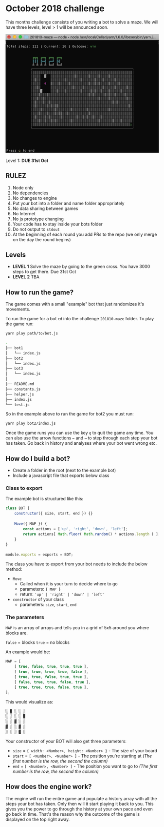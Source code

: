 October 2018 challenge
======================

This months challenge consists of you writing a bot to solve a maze.
We will have three levels, level > 1 will be announced soon.

![Maze](https://raw.githubusercontent.com/Thinkmill/code-challenge/master/201810-maze/maze.gif)

Level 1: **DUE 31st Oct**

## RULEZ

1. Node only
1. No dependencies
1. No changes to engine
1. Put your bot into a folder and name folder appropriately
1. No data sharing between games
1. No Internet
1. No js prototype changing
1. Your code has to stay inside your bots folder
1. Do not output to `stdout`
1. At the beginning of each round you add PRs to the repo (we only merge on the day the round begins)

## Levels

- **LEVEL 1**
	Solve the maze by going to the green cross.
	You have 3000 steps to get there.
	Due 31st Oct
- **LEVEL 2**
	TBA

## How to run the game?

The game comes with a small "example" bot that just randomizes it's movements.

To run the game for a bot `cd` into the challenge `201810-maze` folder.
To play the game run:

```sh
yarn play path/to/bot.js
```

```sh
.
├── bot1
│   └── index.js
├── bot2
│   └── index.js
├── bot3
│   └── index.js
│
├── README.md
├── constants.js
├── helper.js
├── index.js
└── test.js
```

So in the example above to run the game for bot2 you must run:

```sh
yarn play bot2/index.js
```

Once the game runs you can use the key `q` to quit the game any time.
You can also use the arrow functions `←` and `→` to step through each step your bot has taken.
Go back in history and analyses where your bot went wrong etc.

## How do I build a bot?

- Create a folder in the root (next to the example bot)
- Include a javascript file that exports below class

### Class to export

The example bot is structured like this:

```js
class BOT {
	constructor({ size, start, end }) {}

	Move({ MAP }) {
		const actions = ['up', 'right', 'down', 'left'];
		return actions[ Math.floor( Math.random() * actions.length ) ];
	}
}

module.exports = exports = BOT;
```

The class you have to export from your bot needs to include the below method:

- `Move`
	- Called when it is your turn to decide where to go
	- parameters: `{ MAP }`
	- return: `'up' | 'right' | 'down' | 'left'`
- `constructor` of your class
	- parameters: `size`, `start`, `end`

### The parameters

`MAP` is an array of arrays and tells you in a grid of 5x5 around you where blocks are.

`false` = blocks
`true` = no blocks

An example would be:

```js
MAP = [
	[ true, false, true, true, true ],
	[ true, true, true, true, false ],
	[ true, true, false, true, true ],
	[ false, true, true, false, true ],
	[ true, true, true, false, true ],
];
```
This would visualize as:

```sh
░ ▓ ░ ░ ░
░ ░ ░ ░ ▓
░ ░ ▓ ░ ░
▓ ░ ░ ▓ ░
░ ░ ░ ▓ ░
```

Your constructor of your BOT will also get three parameters:

- `size` = `{ width: <Number>, height: <Number> }` - The size of your board
- `start` = `[ <Number>, <Number> ]` - The position you're starting at _(The first number is the row, the second the column)_
- `end` = `[ <Number>, <Number> ]` - The position you want to go to _(The first number is the row, the second the column)_

## How does the engine work?

The engine will run the entire game and populate a history array with all the steps your bot has taken.
Only then will it start playing it back to you.
This gives you the power to go through the history at your own pace and even go back in time.
That's the reason why the outcome of the game is displayed on the top right away.
